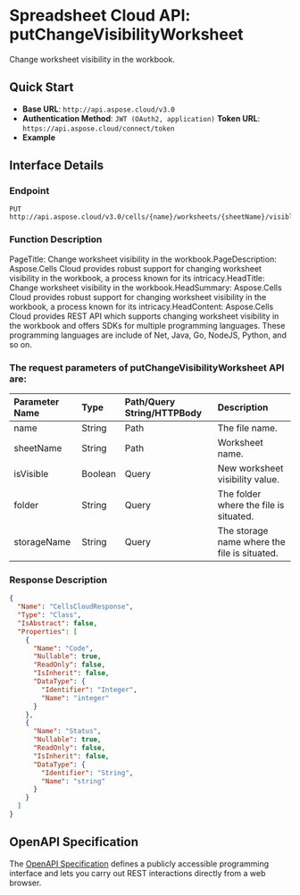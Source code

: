# **Spreadsheet Cloud API: putChangeVisibilityWorksheet**

Change worksheet visibility in the workbook. 


## **Quick Start**

- **Base URL**: `http://api.aspose.cloud/v3.0`
- **Authentication Method**: `JWT (OAuth2, application)`  **Token URL**: `https://api.aspose.cloud/connect/token`
- **Example** 

## **Interface Details**

### **Endpoint** 

```
PUT http://api.aspose.cloud/v3.0/cells/{name}/worksheets/{sheetName}/visible
```
### **Function Description**
PageTitle: Change worksheet visibility in the workbook.PageDescription: Aspose.Cells Cloud provides robust support for changing worksheet visibility in the workbook, a process known for its intricacy.HeadTitle: Change worksheet visibility in the workbook.HeadSummary: Aspose.Cells Cloud provides robust support for changing worksheet visibility in the workbook, a process known for its intricacy.HeadContent: Aspose.Cells Cloud provides REST API which supports changing worksheet visibility in the workbook and offers SDKs for multiple programming languages. These programming languages are include of Net, Java, Go, NodeJS, Python, and so on.

### The request parameters of **putChangeVisibilityWorksheet** API are: 

| Parameter Name | Type | Path/Query String/HTTPBody | Description | 
| :- | :- | :- |:- | 
|name|String|Path|The file name.|
|sheetName|String|Path|Worksheet name.|
|isVisible|Boolean|Query|New worksheet visibility value.|
|folder|String|Query|The folder where the file is situated.|
|storageName|String|Query|The storage name where the file is situated.|

### **Response Description**
```json
{
  "Name": "CellsCloudResponse",
  "Type": "Class",
  "IsAbstract": false,
  "Properties": [
    {
      "Name": "Code",
      "Nullable": true,
      "ReadOnly": false,
      "IsInherit": false,
      "DataType": {
        "Identifier": "Integer",
        "Name": "integer"
      }
    },
    {
      "Name": "Status",
      "Nullable": true,
      "ReadOnly": false,
      "IsInherit": false,
      "DataType": {
        "Identifier": "String",
        "Name": "string"
      }
    }
  ]
}
```


## OpenAPI Specification

The [OpenAPI Specification](https://reference.aspose.cloud/cells/#/WorksheetsController/PutChangeVisibilityWorksheet) defines a publicly accessible programming interface and lets you carry out REST interactions directly from a web browser.
